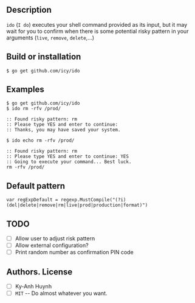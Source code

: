 ## Description

`ido` (`I do`) executes your shell command provided as its input,
but it may wait for you to confirm when there is some potential
risky pattern in your arguments (`live`, `remove`, `delete`,...)

## Build or installation

    $ go get github.com/icy/ido

## Examples

    $ go get github.com/icy/ido
    $ ido rm -rfv /prod/

    :: Found risky pattern: rm
    :: Please type YES and enter to continue:
    :: Thanks, you may have saved your system.

    $ ido echo rm -rfv /prod/

    :: Found risky pattern: rm
    :: Please type YES and enter to continue: YES
    :: Going to execute your command... Best luck.
    rm -rfv /prod/

## Default pattern

    var regExpDefault = regexp.MustCompile("(?i)(del|delete|remove|rm|live|prod|production|format)")

## TODO

- [ ] Allow user to adjust risk pattern
- [ ] Allow external configuration?
- [ ] Print random number as confirmation PIN code

## Authors. License

- [ ] Ky-Anh Huynh
- [ ] `MIT` -- Do almost whatever you want.
